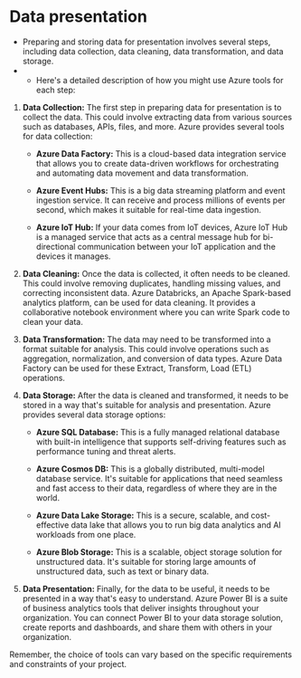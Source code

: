 # Data presentation

* Preparing and storing data for presentation involves several steps, including data collection, data cleaning, data transformation, and data storage.
* * Here's a detailed description of how you might use Azure tools for each step:

1. **Data Collection:** The first step in preparing data for presentation is to collect the data. This could involve extracting data from various sources such as databases, APIs, files, and more. Azure provides several tools for data collection:

   - **Azure Data Factory:** This is a cloud-based data integration service that allows you to create data-driven workflows for orchestrating and automating data movement and data transformation.

   - **Azure Event Hubs:** This is a big data streaming platform and event ingestion service. It can receive and process millions of events per second, which makes it suitable for real-time data ingestion.

   - **Azure IoT Hub:** If your data comes from IoT devices, Azure IoT Hub is a managed service that acts as a central message hub for bi-directional communication between your IoT application and the devices it manages.

2. **Data Cleaning:** Once the data is collected, it often needs to be cleaned. This could involve removing duplicates, handling missing values, and correcting inconsistent data. Azure Databricks, an Apache Spark-based analytics platform, can be used for data cleaning. It provides a collaborative notebook environment where you can write Spark code to clean your data.

3. **Data Transformation:** The data may need to be transformed into a format suitable for analysis. This could involve operations such as aggregation, normalization, and conversion of data types. Azure Data Factory can be used for these Extract, Transform, Load (ETL) operations.

4. **Data Storage:** After the data is cleaned and transformed, it needs to be stored in a way that's suitable for analysis and presentation. Azure provides several data storage options:

   - **Azure SQL Database:** This is a fully managed relational database with built-in intelligence that supports self-driving features such as performance tuning and threat alerts.

   - **Azure Cosmos DB:** This is a globally distributed, multi-model database service. It's suitable for applications that need seamless and fast access to their data, regardless of where they are in the world.

   - **Azure Data Lake Storage:** This is a secure, scalable, and cost-effective data lake that allows you to run big data analytics and AI workloads from one place.

   - **Azure Blob Storage:** This is a scalable, object storage solution for unstructured data. It's suitable for storing large amounts of unstructured data, such as text or binary data.

5. **Data Presentation:** Finally, for the data to be useful, it needs to be presented in a way that's easy to understand. Azure Power BI is a suite of business analytics tools that deliver insights throughout your organization. You can connect Power BI to your data storage solution, create reports and dashboards, and share them with others in your organization.

Remember, the choice of tools can vary based on the specific requirements and constraints of your project.